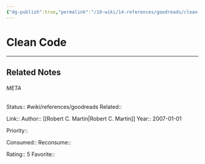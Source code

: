 ```yaml
---
{"dg-publish":true,"permalink":"/10-wiki/14-references/goodreads/clean-code/"}
---
```


# Clean Code
---

## Related Notes




###### META
Status:: #wiki/references/goodreads
Related:: 

Link:: 
Author:: [[Robert C. Martin\|Robert C. Martin]]
Year:: 2007-01-01

Priority:: 

Consumed:: 
Reconsume:: 

Rating:: 5
Favorite:: 

